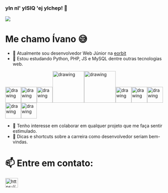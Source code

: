 ### yIn nI' yISIQ 'ej yIchep! :vulcan_salute:

![](https://media.giphy.com/media/aNqEFrYVnsS52/giphy.gif)

# Me chamo Ívano :sweat_smile:

- 🔭 Atualmente sou desenvolvedor Web Júnior na [eorbit](https://www.eorbit.com.br/) 
- 🌱 Estou estudando Python, PHP, JS e MySQL dentre outras tecnologias web.

<img src="https://cdn.svgporn.com/logos/python.svg" alt="drawing" width="50"/><img src="https://cdn.svgporn.com/logos/php.svg" alt="drawing" width="50"/><img src="https://cdn.svgporn.com/logos/javascript.svg" alt="drawing" width="50"/><img src="https://cdn.svgporn.com/logos/git.svg" alt="drawing" width="100"/><img src="https://cdn.svgporn.com/logos/mysql.svg" alt="drawing" width="100"/><img src="https://cdn.svgporn.com/logos/pycharm.svg" alt="drawing" width="50"/><img src="https://cdn.svgporn.com/logos/visual-studio-code.svg" alt="drawing" width="50"/><img src="https://cdn.svgporn.com/logos/html-5.svg" alt="drawing" width="50"/><img src="https://cdn.svgporn.com/logos/css-3.svg" alt="drawing" width="50"/><img src="https://cdn.svgporn.com/logos/linux-tux.svg" alt="drawing" width="50"/>
- 👯 Tenho interesse em colaborar em qualquer projeto que me faça sentir estimulado.
- 🤔 Dicas e shortcuts sobre a carreira como desenvolvedor seriam bem-vindas.
# 📫 Entre em contato: 
<a href="https://www.linkedin.com/in/%C3%ADvano-da-silva-cruz-fontes-509b79152" target="blank"><img align="center" src="https://cdn.svgporn.com/logos/linkedin" alt="https://www.linkedin.com/in/%C3%ADvano-da-silva-cruz-fontes-509b79152" height="30" width="40" /></a>
